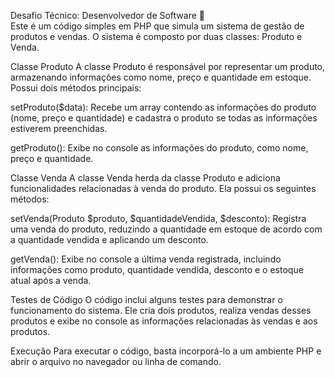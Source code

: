 Desafio Técnico: Desenvolvedor de Software 🚀  
Este é um código simples em PHP que simula um sistema de gestão de produtos e vendas. O sistema é composto por duas classes: Produto e Venda.

Classe Produto
A classe Produto é responsável por representar um produto, armazenando informações como nome, preço e quantidade em estoque. Possui dois métodos principais:

setProduto($data): Recebe um array contendo as informações do produto (nome, preço e quantidade) e cadastra o produto se todas as informações estiverem preenchidas.

getProduto(): Exibe no console as informações do produto, como nome, preço e quantidade.

Classe Venda
A classe Venda herda da classe Produto e adiciona funcionalidades relacionadas à venda do produto. Ela possui os seguintes métodos:

setVenda(Produto $produto, $quantidadeVendida, $desconto): Registra uma venda do produto, reduzindo a quantidade em estoque de acordo com a quantidade vendida e aplicando um desconto.

getVenda(): Exibe no console a última venda registrada, incluindo informações como produto, quantidade vendida, desconto e o estoque atual após a venda.

Testes de Código
O código inclui alguns testes para demonstrar o funcionamento do sistema. Ele cria dois produtos, realiza vendas desses produtos e exibe no console as informações relacionadas às vendas e aos produtos.

Execução
Para executar o código, basta incorporá-lo a um ambiente PHP e abrir o arquivo no navegador ou linha de comando.
